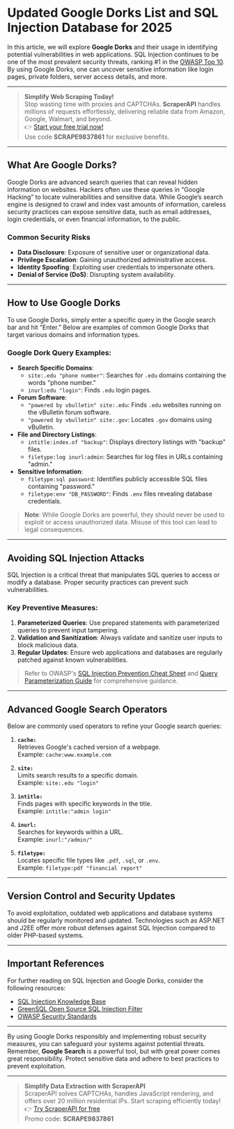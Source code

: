 # Updated Google Dorks List and SQL Injection Database for 2025

In this article, we will explore **Google Dorks** and their usage in identifying potential vulnerabilities in web applications. SQL Injection continues to be one of the most prevalent security threats, ranking #1 in the [OWASP Top 10](https://owasp.org/www-community/attacks/SQL_Injection). By using Google Dorks, one can uncover sensitive information like login pages, private folders, server access details, and more.

---

> **Simplify Web Scraping Today!**  
Stop wasting time with proxies and CAPTCHAs. **ScraperAPI** handles millions of requests effortlessly, delivering reliable data from Amazon, Google, Walmart, and beyond.  
👉 [Start your free trial now!](https://bit.ly/Scraperapi)  
Use code **SCRAPE9837861** for exclusive benefits.

---

## What Are Google Dorks?

Google Dorks are advanced search queries that can reveal hidden information on websites. Hackers often use these queries in “Google Hacking” to locate vulnerabilities and sensitive data. While Google’s search engine is designed to crawl and index vast amounts of information, careless security practices can expose sensitive data, such as email addresses, login credentials, or even financial information, to the public.

### Common Security Risks
- **Data Disclosure**: Exposure of sensitive user or organizational data.
- **Privilege Escalation**: Gaining unauthorized administrative access.
- **Identity Spoofing**: Exploiting user credentials to impersonate others.
- **Denial of Service (DoS)**: Disrupting system availability.

---

## How to Use Google Dorks

To use Google Dorks, simply enter a specific query in the Google search bar and hit “Enter.” Below are examples of common Google Dorks that target various domains and information types.

### Google Dork Query Examples:
- **Search Specific Domains**:
  - `site:.edu "phone number"`: Searches for `.edu` domains containing the words "phone number."
  - `inurl:edu "login"`: Finds `.edu` login pages.
- **Forum Software**:
  - `"powered by vbulletin" site:.edu`: Finds `.edu` websites running on the vBulletin forum software.
  - `"powered by vbulletin" site:.gov`: Locates `.gov` domains using vBulletin.
- **File and Directory Listings**:
  - `intitle:index.of "backup"`: Displays directory listings with "backup" files.
  - `filetype:log inurl:admin`: Searches for log files in URLs containing "admin."
- **Sensitive Information**:
  - `filetype:sql password`: Identifies publicly accessible SQL files containing "password."
  - `filetype:env "DB_PASSWORD"`: Finds `.env` files revealing database credentials.

> **Note**: While Google Dorks are powerful, they should never be used to exploit or access unauthorized data. Misuse of this tool can lead to legal consequences.

---

## Avoiding SQL Injection Attacks

SQL Injection is a critical threat that manipulates SQL queries to access or modify a database. Proper security practices can prevent such vulnerabilities.

### Key Preventive Measures:
1. **Parameterized Queries**: Use prepared statements with parameterized queries to prevent input tampering.
2. **Validation and Sanitization**: Always validate and sanitize user inputs to block malicious data.
3. **Regular Updates**: Ensure web applications and databases are regularly patched against known vulnerabilities.

> Refer to OWASP's [SQL Injection Prevention Cheat Sheet](https://cheatsheetseries.owasp.org/cheatsheets/SQL_Injection_Prevention_Cheat_Sheet.html) and [Query Parameterization Guide](https://cheatsheetseries.owasp.org/cheatsheets/Query_Parameterization_Cheat_Sheet.html) for comprehensive guidance.

---

## Advanced Google Search Operators

Below are commonly used operators to refine your Google search queries:

1. **`cache:`**  
   Retrieves Google's cached version of a webpage.  
   Example: `cache:www.example.com`
   
2. **`site:`**  
   Limits search results to a specific domain.  
   Example: `site:.edu "login"`
   
3. **`intitle:`**  
   Finds pages with specific keywords in the title.  
   Example: `intitle:"admin login"`
   
4. **`inurl:`**  
   Searches for keywords within a URL.  
   Example: `inurl:"/admin/"`
   
5. **`filetype:`**  
   Locates specific file types like `.pdf`, `.sql`, or `.env`.  
   Example: `filetype:pdf "financial report"`

---

## Version Control and Security Updates

To avoid exploitation, outdated web applications and database systems should be regularly monitored and updated. Technologies such as ASP.NET and J2EE offer more robust defenses against SQL Injection compared to older PHP-based systems.

---

## Important References

For further reading on SQL Injection and Google Dorks, consider the following resources:
- [SQL Injection Knowledge Base](http://www.websec.ca/kb/sql_injection)
- [GreenSQL Open Source SQL Injection Filter](http://www.greensql.net)
- [OWASP Security Standards](https://owasp.org/)

---

By using Google Dorks responsibly and implementing robust security measures, you can safeguard your systems against potential threats. Remember, **Google Search** is a powerful tool, but with great power comes great responsibility. Protect sensitive data and adhere to best practices to prevent exploitation.

---

> **Simplify Data Extraction with ScraperAPI**  
ScraperAPI solves CAPTCHAs, handles JavaScript rendering, and offers over 20 million residential IPs. Start scraping efficiently today!  
👉 [Try ScraperAPI for free](https://bit.ly/Scraperapi)  
Promo code: **SCRAPE9837861**
